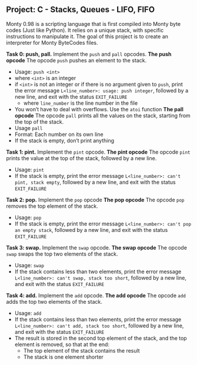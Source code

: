 ## Project: C - Stacks, Queues - LIFO, FIFO

Monty 0.98 is a scripting language that is first compiled into Monty byte codes (Just like Python). It relies on a unique stack, with specific instructions to manipulate it. The goal of this project is to create an interpreter for Monty ByteCodes files.

**Task 0: push, pall.**
Implement the `push` and `pall` opcodes.
**The push opcode**
The opcode `push` pushes an element to the stack.
- Usage: `push <int>`
 - where `<int>` is an integer
- if `<int>` is not an integer or if there is no argument given to `push`, print the error message `L<line_number>: usage: push integer`, followed by a new line, and exit with the status `EXIT_FAILURE`
	- where `line_number` is the line number in the file
- You won’t have to deal with overflows. Use the `atoi` function
**The pall opcode**
The opcode `pall` prints all the values on the stack, starting from the top of the stack.
- Usage `pall`
- Format: Each number on its own line
- If the stack is empty, don’t print anything

**Task 1: pint.**
Implement the `pint` opcode.
**The pint opcode**
The opcode `pint` prints the value at the top of the stack, followed by a new line.
- Usage: `pint`
- If the stack is empty, print the error message `L<line_number>: can't pint, stack empty`, followed by a new line, and exit with the status `EXIT_FAILURE`

**Task 2: pop.**
Implement the `pop` opcode
**The pop opcode**
The opcode `pop` removes the top element of the stack.
- Usage: `pop`
- If the stack is empty, print the error message `L<line_number>: can't pop an empty stack`, followed by a new line, and exit with the status `EXIT_FAILURE`

**Task 3: swap.**
Implement the `swap` opcode.
**The swap opcode**
The opcode `swap` swaps the top two elements of the stack.
- Usage: `swap`
- If the stack contains less than two elements, print the error message `L<line_number>: can't swap, stack too short`, followed by a new line, and exit with the status `EXIT_FAILURE`

**Task 4: add.**
Implement the `add` opcode.
**The add opcode**
The opcode `add` adds the top two elements of the stack.
- Usage: `add`
- If the stack contains less than two elements, print the error message `L<line_number>: can't add, stack too short`, followed by a new line, and exit with the status `EXIT_FAILURE`
- The result is stored in the second top element of the stack, and the top element is removed, so that at the end:
	- The top element of the stack contains the result
	- The stack is one element shorter

